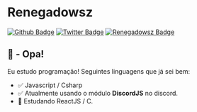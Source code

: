 # Renegadowsz

[![Github Badge](https://img.shields.io/badge/-Github-000?style=flat-square&logo=Github&logoColor=white&link=https://github.com/0xwatchdog)](https://github.com/renegadowszz)
[![Twitter Badge](https://img.shields.io/badge/-Twitter-1ca0f1?style=flat-square&labelColor=1ca0f1&logo=twitter&logoColor=white&link=https://twitter.com/renegadowsz7)](https://twitter.com/renegadowsz7)
[![Renegadowsz Badge](https://img.shields.io/twitter/url?color=grey&label=Renegadowsz&logo=renegado.tk&logoColor=green&style=flat-square&url=https%3A%2F%2Fnull09.tk)](renegadodev.tk)

## 👋 - Opa!

Eu estudo programação! Seguintes linguagens que já sei bem:

- :white_check_mark: Javascript / Csharp
- :white_check_mark: Atualmente usando o módulo **DiscordJS** no discord.
- :green_book: Estudando ReactJS / C.


